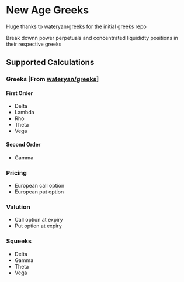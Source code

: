 # New Age Greeks

Huge thanks to [wateryan/greeks](https://github.com/wateryan/greeks) for the initial greeks repo

Break downn power perpetuals and concentrated liquididty positions in their respective greeks

## Supported Calculations
### Greeks [From [wateryan/greeks](https://github.com/wateryan/greeks)]
#### First Order
* Delta
* Lambda
* Rho
* Theta
* Vega

#### Second Order
* Gamma

### Pricing
* European call option
* European put option

### Valution
* Call option at expiry
* Put option at expiry

### Squeeks
* Delta
* Gamma 
* Theta
* Vega